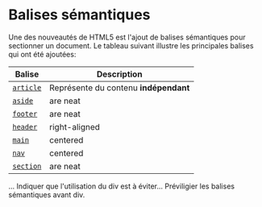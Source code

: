 # Balises sémantiques

Une des nouveautés de HTML5 est l'ajout de balises sémantiques pour sectionner un document. Le tableau suivant illustre 
les principales balises qui ont été ajoutées: 

| Balise        | Description   |
| ------------- |---------------|
| [`article`](https://developer.mozilla.org/fr/docs/Web/HTML/Element/article) | Représente du contenu **indépendant**     |
| [`aside`](https://developer.mozilla.org/fr/docs/Web/HTML/Element/aside) | are neat      |
| [`footer`](https://developer.mozilla.org/fr/docs/Web/HTML/Element/footer) | are neat      |
| [`header`](https://developer.mozilla.org/fr/docs/Web/HTML/Element/header) | right-aligned |
| [`main`](https://developer.mozilla.org/fr/docs/Web/HTML/Element/main)      | centered      |
| [`nav`](https://developer.mozilla.org/fr/docs/Web/HTML/Element/nav)      | centered      |
| [`section`](https://developer.mozilla.org/fr/docs/Web/HTML/Element/section) | are neat      |

... Indiquer que l'utilisation du div est à éviter... Préviligier les balises sémantiques avant div.
